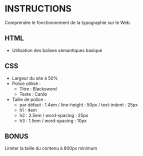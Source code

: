 # INSTRUCTIONS
Comprendre le fonctionnement de la typographie sur le Web.

## HTML
- Utilisation des balises sémantiques basique

## CSS
- Largeur du site à 50%
- Police utilisé :
    - Titre : Blacksword
    - Texte : Cardo
- Taille de police :
    - par défaut : 1.4em / line-height : 50px / text-indent : 25px
    - h1 : 4em
    - h2 : 2.5em / word-spacing : 25px
    - h3 : 1.5em / word-spacing : 10px

## BONUS
Limiter la taille du contenu à 800px minimum
